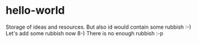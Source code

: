 # hello-world
Storage of ideas and resources.
But also id would contain some rubbish :-)
Let's add some rubbish now 8-)
There is no enough rubbish :-p
